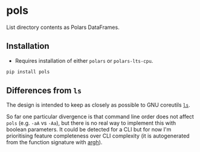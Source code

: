# pols

List directory contents as Polars DataFrames.

## Installation

- Requires installation of either `polars` or `polars-lts-cpu`.

```bash
pip install pols
```

## Differences from `ls`

The design is intended to keep as closely as possible to GNU coreutils
[`ls`](https://www.gnu.org/software/coreutils/ls).

So far one particular divergence is that command line order does not affect `pols`
(e.g. `-aA` vs `-Aa`), but there is no real way to implement this with boolean parameters.
It could be detected for a CLI but for now I'm prioritising feature completeness over CLI
complexity (it is autogenerated from the function signature with
[argh](https://argh.readthedocs.io/en/latest/)).
